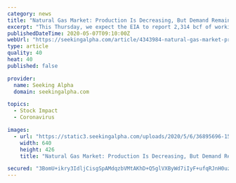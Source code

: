 ```yaml
---
category: news
title: "Natural Gas Market: Production Is Decreasing, But Demand Remains Weak"
excerpt: "This Thursday, we expect the EIA to report 2,314 bcf of working gas in storage for the week ending May 1. We anticipate to see a build of 104 bcf, which is 8 bc"
publishedDateTime: 2020-05-07T09:10:00Z
webUrl: "https://seekingalpha.com/article/4343984-natural-gas-market-production-is-decreasing-demand-remains-weak"
type: article
quality: 40
heat: 40
published: false

provider:
  name: Seeking Alpha
  domain: seekingalpha.com

topics:
  - Stock Impact
  - Coronavirus

images:
  - url: "https://static3.seekingalpha.com/uploads/2020/5/6/36895696-15887694917310727.png"
    width: 640
    height: 426
    title: "Natural Gas Market: Production Is Decreasing, But Demand Remains Weak"

secured: "3BomU+ikry3IdljCisgSpAMdqzbVMtAKhD+Q5glVXByWd7iIyF+ufqRJnH0uzyDSIUoxZyvXi2Uh9jkywpkHrCHXgyFvOcMa3xCF7/3u40pnIdhlNb+4fLhDkFGSInQTJ1qSZMHSf7AN4U23aV5HAWVWKvNCqsz/W7pDJVILMeDc19Tpr/QaVWFo4m0zjKa3C25DB4B5gHwxroYodMhSiMSk7Qih7CCa9Rv38q+2QWwI0pQ4FYMFLq6M461UHHXRnBPnFq/V73LqRXPxf8dCcXzmCXg1UrLXy7Cyr9FbjmdFE1sheaTlztzNZCJs4Ko50LJO8Wmqhl+F5umMGyYerOflYbEWu3ogfBwdFTzmqXLxF1dUdlreb45BuRf4qdTxRy2C70lUO2s3kMxYr0MfYMHWJcI//fe96B2YxTHIPhlrix7qouOR+uNccJ6KMJsyq4ryMhSH7TXQSzQ6PaqAHJCu6kxxd1FnHQfzRj8xJeU=;47xr4PcZpqeo2E4VbMDRMw=="
---
```



